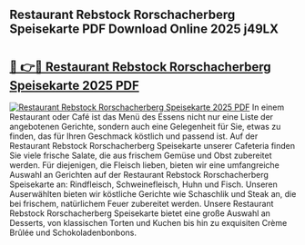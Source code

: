 ## Restaurant Rebstock Rorschacherberg Speisekarte PDF Download Online 2025 j49LX

# <h2><a href="http://gccyc5.nevu.top/?p=Restaurant+Rebstock+Rorschacherberg+Speisekarte">🔗 👉🔴 Restaurant Rebstock Rorschacherberg Speisekarte 2025 PDF</a></h2>

[![Restaurant Rebstock Rorschacherberg Speisekarte 2025 PDF](https://i.imgur.com/dBaPXMq.png)](http://gccyc5.nevu.top/?p=Restaurant+Rebstock+Rorschacherberg+Speisekarte)
In einem Restaurant oder Café ist das Menü des Essens nicht nur eine Liste der angebotenen Gerichte, sondern auch eine Gelegenheit für Sie, etwas zu finden, das für Ihren Geschmack köstlich und passend ist. Auf der Restaurant Rebstock Rorschacherberg Speisekarte unserer Cafeteria finden Sie viele frische Salate, die aus frischem Gemüse und Obst zubereitet werden. Für diejenigen, die Fleisch lieben, bieten wir eine umfangreiche Auswahl an Gerichten auf der Restaurant Rebstock Rorschacherberg Speisekarte an: Rindfleisch, Schweinefleisch, Huhn und Fisch. Unseren Auserwählten bieten wir köstliche Gerichte wie Schaschlik und Steak an, die bei frischem, natürlichem Feuer zubereitet werden. Unsere Restaurant Rebstock Rorschacherberg Speisekarte bietet eine große Auswahl an Desserts, von klassischen Torten und Kuchen bis hin zu exquisiten Crème Brûlée und Schokoladenbonbons.

